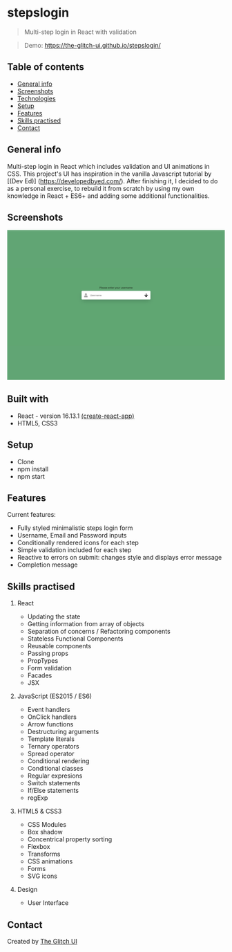 # stepslogin
> Multi-step login in React with validation

> Demo: https://the-glitch-ui.github.io/stepslogin/

## Table of contents

- [General info](#general-info)
- [Screenshots](#screenshots)
- [Technologies](#technologies)
- [Setup](#setup)
- [Features](#features)
- [Skills practised](#skills)
- [Contact](#contact)

## General info

Multi-step login in React which includes validation and UI animations in CSS.
This project's UI has inspiration in the vanilla Javascript tutorial by [(Dev Ed)] (https://developedbyed.com/).
After finishing it, I decided to do as a personal exercise, to rebuild it from scratch by using my own knowledge in React + ES6+ and adding some additional functionalities.

## Screenshots

![Message App](https://github.com/the-glitch-ui/stepslogin/blob/master/img_loginscreen.jpg)

## Built with

- React - version 16.13.1 [(create-react-app)](https://github.com/facebook/create-react-app)
- HTML5, CSS3

## Setup

- Clone
- npm install
- npm start

## Features

Current features:

- Fully styled minimalistic steps login form
- Username, Email and Password inputs
- Conditionally rendered icons for each step
- Simple validation included for each step
- Reactive to errors on submit: changes style and displays error message
- Completion message

## Skills practised

1. React

   - Updating the state
   - Getting information from array of objects
   - Separation of concerns / Refactoring components
   - Stateless Functional Components
   - Reusable components
   - Passing props
   - PropTypes
   - Form validation
   - Facades
   - JSX

2. JavaScript (ES2015 / ES6)

   - Event handlers
   - OnClick handlers
   - Arrow functions
   - Destructuring arguments
   - Template literals
   - Ternary operators
   - Spread operator
   - Conditional rendering
   - Conditional classes
   - Regular expresions
   - Switch statements
   - If/Else statements
   - regExp

3. HTML5 & CSS3

   - CSS Modules
   - Box shadow
   - Concentrical property sorting
   - Flexbox
   - Transforms
   - CSS animations
   - Forms
   - SVG icons

4. Design
   - User Interface

## Contact

Created by [The Glitch UI](https://github.com/the-glitch-ui)
